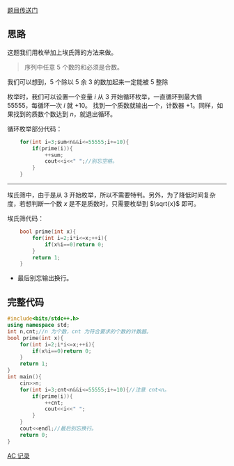 [题目传送门](https://www.luogu.com.cn/problem/AT_abc096_d)

## 思路

这题我们用枚举加上埃氏筛的方法来做。

> 序列中任意 $5$ 个数的和必须是合数。

我们可以想到，$5$ 个除以 $5$ 余 $3$ 的数加起来一定能被 $5$ 整除

枚举时，我们可以设置一个变量 $i$ 从 $3$ 开始循环枚举，一直循环到最大值 $55555$，每循环一次 $i$ 就 $+10$。 找到一个质数就输出一个，计数器 $+1$。同样，如果找到的质数个数达到 $n$，就退出循环。

循环枚举部分代码：

~~~cpp
    for(int i=3;sum<n&&i<=55555;i+=10){
        if(prime(i)){
            ++sum;
            cout<<i<<" ";//别忘空格。
        }
    }
~~~

------

埃氏筛中，由于是从 $3$ 开始枚举，所以不需要特判。另外，为了降低时间复杂度，若想判断一个数 $x$ 是不是质数时，只需要枚举到 $\sqrt{x}$ 即可。

埃氏筛代码：

~~~cpp
    bool prime(int x){
        for(int i=2;i*i<=x;++i){
            if(x%i==0)return 0;
        }
        return 1;
    }
~~~



- 最后别忘输出换行。

## 完整代码

~~~cpp
#include<bits/stdc++.h>
using namespace std;
int n,cnt;//n 为个数，cnt 为符合要求的个数的计数器。
bool prime(int x){
    for(int i=2;i*i<=x;++i){
        if(x%i==0)return 0;
    }
    return 1;
}
int main(){
    cin>>n;
    for(int i=3;cnt<n&&i<=55555;i+=10){//注意 cnt<n。
        if(prime(i)){
            ++cnt;
            cout<<i<<" ";
        }
    }
    cout<<endl;//最后别忘换行。
    return 0;
}

~~~

[AC 记录](https://www.luogu.com.cn/record/96023661)